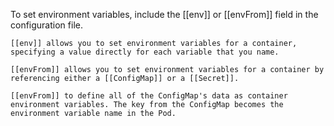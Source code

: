 To set environment variables, include the [[env]] or [[envFrom]] field in the configuration file.

	[[env]] allows you to set environment variables for a container, specifying a value directly for each variable that you name.

	[[envFrom]] allows you to set environment variables for a container by referencing either a [[ConfigMap]] or a [[Secret]].

	[[envFrom]] to define all of the ConfigMap's data as container environment variables. The key from the ConfigMap becomes the environment variable name in the Pod.
